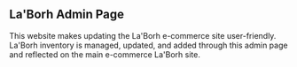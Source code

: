 ## La'Borh Admin Page

This website makes updating the La'Borh e-commerce site user-friendly. La'Borh inventory is managed, updated, and added through this admin page and reflected on the main e-commerce La'Borh site.